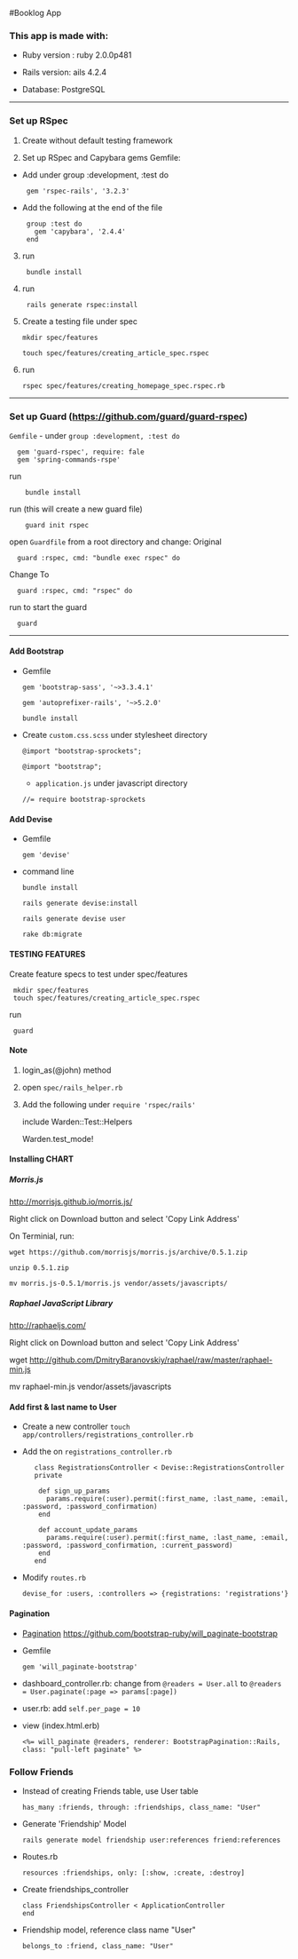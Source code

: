 #Booklog App

### This app is made with:
* Ruby version : ruby 2.0.0p481

* Rails version: ails 4.2.4

* Database: PostgreSQL


----------

### Set up RSpec

1. Create without default testing framework

2. Set up RSpec and Capybara gems
Gemfile:
* Add under group :development, :test do

	   gem 'rspec-rails', '3.2.3'

* Add the following at the end of the file

	   group :test do
	     gem 'capybara', '2.4.4'
	   end

3. run

        bundle install
4. run

        rails generate rspec:install

5. Create a testing file under spec

	 ```mkdir spec/features```

	 ```touch spec/features/creating_article_spec.rspec```

6. run

    ```rspec spec/features/creating_homepage_spec.rspec.rb```

----------

### Set up Guard (https://github.com/guard/guard-rspec)
```Gemfile``` - under ```group :development, :test do```

      gem 'guard-rspec', require: fale
      gem 'spring-commands-rspe'
      
run

        bundle install
    
run (this will create a new guard file)

        guard init rspec

open ```Guardfile``` from a root directory and change:
Original

      guard :rspec, cmd: "bundle exec rspec" do

Change To

      guard :rspec, cmd: "rspec" do

run to start the guard

      guard

------

#### Add Bootstrap
* Gemfile

  ```gem 'bootstrap-sass', '~>3.3.4.1'```

  ```gem 'autoprefixer-rails', '~>5.2.0'```

  ```bundle install``` 

* Create ```custom.css.scss``` under stylesheet directory

  ```@import "bootstrap-sprockets";```

  ```@import "bootstrap";```

  * ```application.js``` under javascript directory
  
  ```//= require bootstrap-sprockets```

#### Add Devise 
* Gemfile

  ```gem 'devise'```

* command line

  ```bundle install```

  ```rails generate devise:install```
  
  ```rails generate devise user```
  
  ```rake db:migrate```


#### TESTING FEATURES 

Create feature specs to test under spec/features 


     mkdir spec/features
     touch spec/features/creating_article_spec.rspec

run 

     guard


#### Note
1. login_as(@john) method 

2. open
        ```spec/rails_helper.rb```

3. Add the following under ```require 'rspec/rails'```

      include Warden::Test::Helpers
      
      Warden.test_mode!


#### Installing CHART
 
##### Morris.js


http://morrisjs.github.io/morris.js/

Right click on Download button and select 'Copy Link Address'

On Terminial, run:

```wget https://github.com/morrisjs/morris.js/archive/0.5.1.zip```

```unzip 0.5.1.zip```

```mv morris.js-0.5.1/morris.js vendor/assets/javascripts/```

##### Raphael JavaScript Library

http://raphaeljs.com/

Right click on Download button and select 'Copy Link Address'

wget http://github.com/DmitryBaranovskiy/raphael/raw/master/raphael-min.js

mv raphael-min.js vendor/assets/javascripts


#### Add first & last name to User
* Create a new controller
```touch app/controllers/registrations_controller.rb```

* Add the on ```registrations_controller.rb```
  

	     class RegistrationsController < Devise::RegistrationsController
	     private
	      
	      def sign_up_params
	        params.require(:user).permit(:first_name, :last_name, :email, :password, :password_confirmation)
	      end
	
	      def account_update_params
	        params.require(:user).permit(:first_name, :last_name, :email, :password, :password_confirmation, :current_password)
	      end
	     end
      

* Modify ```routes.rb```

  ```devise_for :users, :controllers => {registrations: 'registrations'}```

#### Pagination
* [Pagination](https://github.com/bootstrap-ruby/will_paginate-bootstrap "Pagination") https://github.com/bootstrap-ruby/will_paginate-bootstrap

* Gemfile 

  ```gem 'will_paginate-bootstrap'```

* dashboard_controller.rb: change from ```@readers = User.all``` to ```@readers = User.paginate(:page => params[:page])```

* user.rb: add ```self.per_page = 10```

* view (index.html.erb) 

      <%= will_paginate @readers, renderer: BootstrapPagination::Rails, class: "pull-left paginate" %>

### Follow Friends
* Instead of creating Friends table, use User table

      has_many :friends, through: :friendships, class_name: "User"

* Generate 'Friendship' Model

      rails generate model friendship user:references friend:references

* Routes.rb

      resources :friendships, only: [:show, :create, :destroy]

* Create friendships_controller

      class FriendshipsController < ApplicationController
      end

* Friendship model, reference class name "User"

      belongs_to :friend, class_name: "User"
